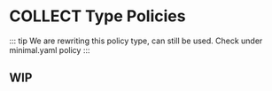 # COLLECT Type Policies





::: tip
We are rewriting this policy type, can still be used. Check under minimal.yaml policy
:::



## WIP
